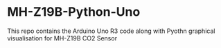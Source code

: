 # MH-Z19B-Python-Uno
This repo contains the Arduino Uno R3 code along with Pyothn graphical visualisation for MH-Z19B CO2 Sensor
